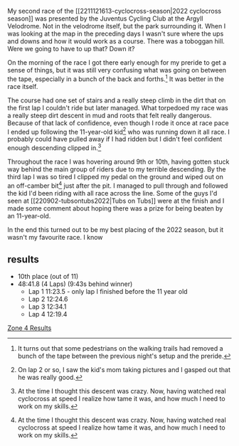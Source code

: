 My second race of the [[2211121613-cyclocross-season|2022 cyclocross season]] was presented by the Juventus Cycling Club at  the Argyll Velodrome. Not in the velodrome itself, but the park surrounding it. When I was looking at the map in the preceding days I wasn't sure where the ups and downs and how it would work as a course. There was a toboggan hill. Were we going to have to up that? Down it?

On the morning of the race I got there early enough for my preride to get a sense of things, but it was still very confusing what was going on between the tape, especially in a bunch of the back and forths.[^1] It was better in the race itself.

[^1]: It turns out that some pedestrians on the walking trails had removed a bunch of the tape between the previous night's setup and the preride.

The course had one set of stairs and a really steep climb in the dirt that on the first lap I couldn't ride but later managed. What torpedoed my race was a really steep dirt descent in mud and roots that felt really dangerous. Because of that lack of confidence, even though I rode it once at race pace I ended up following the 11-year-old kid[^2] who was running down it all race. I probably could have pulled away if I had ridden but I didn't feel confident enough descending clipped in.[^3]

[^2]: On lap 2 or so, I saw the kid's mom taking pictures and I gasped out that he was really good.
[^3]: At the time I thought this descent was crazy. Now, having watched real cyclocross at speed I realize how tame it was, and how much I need to work on my skills.

Throughout the race I was hovering around 9th or 10th, having gotten stuck way behind the main group of riders due to my terrible descending. By the third lap I was so tired I clipped my pedal on the ground and wiped out on an off-camber bit[^3] just after the pit. I managed to pull through and followed the kid I'd been riding with all race across the line. Some of the guys I'd seen at [[220902-tubsontubs2022|Tubs on Tubs]] were at the finish and I made some comment about hoping there was a prize for being beaten by an 11-year-old.

[^3]: Off-camber remained my nemesis at [[221015-zombiebabywaltercross2022|Zombie Baby Walter Cross]]

In the end this turned out to be my best placing of the 2022 season, but it wasn't my favourite race. I know 

## results
* 10th place (out of 11)
* 48:41.8 (4 Laps) (9:43s behind winner)
	* Lap 1 11:23.5 - only lap I finished before the 11 year old
	* Lap 2 12:24.6
	* Lap 3 12:34.1
	* Lap 4 12:19.4

[Zone 4 Results](https://zone4.ca/race/2022-09-17/fb9945d4/results/)



